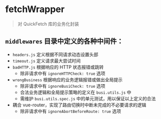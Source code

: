 # fetchWrapper

> 对 QuickFetch 库的业务化封装

## `middlewares` 目录中定义的各种中间件：
 
- `headers.js` 定义根据不同请求动态设置头部
- `timeout.js` 定义请求最大尝试时间
- `badHTTP.js` 根据响应的 HTTP 状态报错或跳转
  * 除非请求中有 `ignoreHTTPCheck: true` 选项
- `wrongBusiness` 根据响应的业务逻辑报错或做出全局提示
  * 除非请求中有 `ignoreBusiCheck: true` 选项
  * 合法业务逻辑和全局提示策略的定义在 `busi.utils.js` 中
  * 需维护 `busi.utils.spec.js` 中的单元测试，用以保证以上定义的合法
- 耦合 vue-router，实现了路由切换时中断未完成的不必要请求的逻辑
  * 除非请求中有 `ignoreAbortBeforeRoute: true` 选项